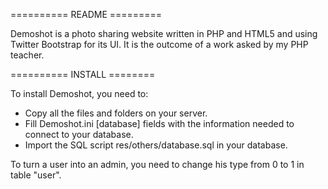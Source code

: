 
========== README =========

Demoshot is a photo sharing website written in PHP and HTML5 and using Twitter Bootstrap for its UI. It is the outcome of a work asked by my PHP teacher.

========== INSTALL ========

To install Demoshot, you need to:

* Copy all the files and folders on your server.
* Fill Demoshot.ini [database] fields with the information needed to connect to your database.
* Import the SQL script res/others/database.sql in your database.

To turn a user into an admin, you need to change his type from 0 to 1 in table "user".
